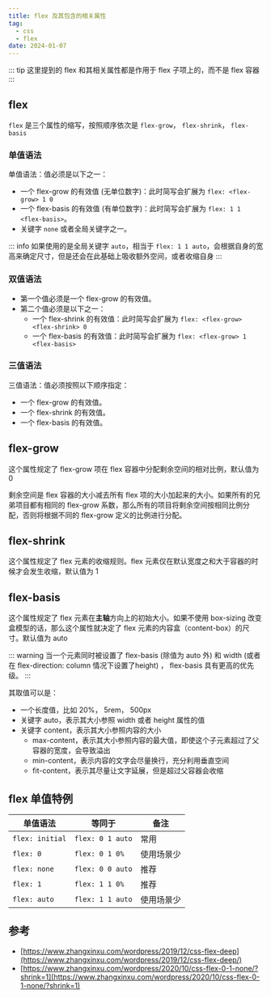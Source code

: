 ```yaml
---
title: flex 及其包含的相关属性
tag:
  - css
  - flex
date: 2024-01-07
---
```


::: tip
这里提到的 flex 和其相关属性都是作用于 flex 子项上的，而不是 flex 容器
:::

## flex

`flex` 是三个属性的缩写，按照顺序依次是 `flex-grow`， `flex-shrink`， `flex-basis`

### 单值语法

单值语法：值必须是以下之一：

- 一个 flex-grow 的有效值 (无单位数字)：此时简写会扩展为 `flex: <flex-grow> 1 0`
- 一个 flex-basis 的有效值 (有单位数字)：此时简写会扩展为 `flex: 1 1 <flex-basis>`。
- 关键字 `none` 或者全局关键字之一。

::: info
如果使用的是全局关键字 `auto`，相当于 `flex: 1 1 auto`，会根据自身的宽高来确定尺寸，但是还会在此基础上吸收额外空间，或者收缩自身
:::

### 双值语法

- 第一个值必须是一个 flex-grow 的有效值。
- 第二个值必须是以下之一：
  - 一个 flex-shrink 的有效值：此时简写会扩展为 `flex: <flex-grow> <flex-shrink> 0`
  - 一个 flex-basis 的有效值：此时简写会扩展为 `flex: <flex-grow> 1 <flex-basis>`

### 三值语法

三值语法：值必须按照以下顺序指定：

- 一个 flex-grow 的有效值。
- 一个 flex-shrink 的有效值。
- 一个 flex-basis 的有效值。

## flex-grow

这个属性规定了 flex-grow 项在 flex 容器中分配剩余空间的相对比例，默认值为 0

剩余空间是 flex 容器的大小减去所有 flex 项的大小加起来的大小。如果所有的兄弟项目都有相同的 flex-grow 系数，那么所有的项目将剩余空间按相同比例分配，否则将根据不同的 flex-grow 定义的比例进行分配。

## flex-shrink

这个属性规定了 flex 元素的收缩规则。flex 元素仅在默认宽度之和大于容器的时候才会发生收缩，默认值为 1

## flex-basis

这个属性规定了 flex 元素在**主轴**方向上的初始大小。如果不使用 box-sizing 改变盒模型的话，那么这个属性就决定了 flex 元素的内容盒（content-box）的尺寸。默认值为 auto

::: warning
当一个元素同时被设置了 flex-basis (除值为 auto 外) 和 width (或者在 flex-direction: column 情况下设置了height) ， flex-basis 具有更高的优先级。
:::

其取值可以是：

- 一个长度值，比如 20%， 5rem， 500px
- 关键字 auto，表示其大小参照 width 或者 height 属性的值
- 关键字 content，表示其大小参照内容的大小
  - max-content，表示其大小参照内容的最大值，即使这个子元素超过了父容器的宽度，会导致溢出
  - min-content，表示内容的文字会尽量换行，充分利用垂直空间
  - fit-content，表示其尽量让文字延展，但是超过父容器会收缩

## flex 单值特例

| 单值语法            | 等同于              | 备注    |
| --------------- | ---------------- | ----- |
| `flex: initial` | `flex: 0 1 auto` | 常用    |
| `flex: 0`       | `flex: 0 1 0%`   | 使用场景少 |
| `flex: none`    | `flex: 0 0 auto` | 推荐    |
| `flex: 1`       | `flex: 1 1 0%`   | 推荐    |
| `flex: auto`    | `flex: 1 1 auto` | 使用场景少 |

## 参考

- [https://www.zhangxinxu.com/wordpress/2019/12/css-flex-deep](https://www.zhangxinxu.com/wordpress/2019/12/css-flex-deep/)
- [https://www.zhangxinxu.com/wordpress/2020/10/css-flex-0-1-none/?shrink=1](https://www.zhangxinxu.com/wordpress/2020/10/css-flex-0-1-none/?shrink=1)
